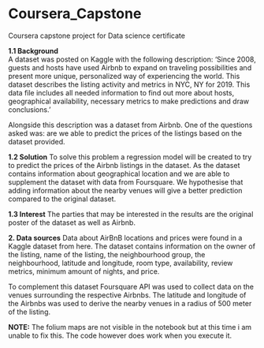 # Coursera_Capstone
Coursera capstone project for Data science certificate

**1.1	Background**
<br>
A dataset was posted on Kaggle with the following description:
‘Since 2008, guests and hosts have used Airbnb to expand on traveling possibilities and present more unique, personalized way of experiencing the world. This dataset describes the listing activity and metrics in NYC, NY for 2019. This data file includes all needed information to find out more about hosts, geographical availability, necessary metrics to make predictions and draw conclusions.’

Alongside this description was a dataset from Airbnb. One of the questions asked was:  are we able to predict the prices of the listings based on the dataset provided. 

**1.2	Solution**
To solve this problem a regression model will be created to try to predict the prices of the Airbnb listings in the dataset. As the dataset contains information about geographical location and we are able to supplement the dataset with data from Foursquare. We hypothesise that adding information about the nearby venues will give a better prediction compared to the original dataset.

**1.3 Interest**
The parties that may be interested in the results are the original poster of the dataset as well as Airbnb.


**2. Data sources**
Data about AirBnB locations and prices were found in a Kaggle dataset from here.  The dataset contains information on the owner of the listing, name of the listing, the neighbourhood group, the neighbourhood, latitude and longitude, room type, availability, review metrics, minimum amount of nights, and price.

To complement this dataset Foursquare API was used to collect data on the venues surrounding the respective Airbnbs. The latitude and longitude of the Airbnbs was used to derive the nearby venues in a radius of 500 meter of the listing.


**NOTE:** The folium maps are not visible in the notebook but at this time i am unable to fix this. The code however does work when you execute it.
